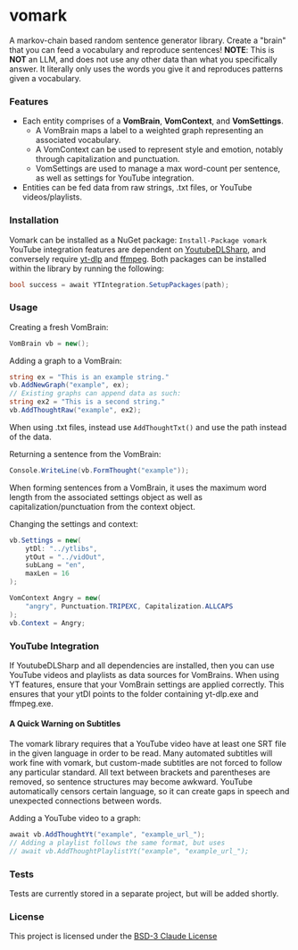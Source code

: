 # vomark
A markov-chain based random sentence generator library. Create a "brain" that you can feed a vocabulary and reproduce sentences!
**NOTE**: This is **NOT** an LLM, and does not use any other data than what you specifically answer. It literally only uses the words you give it and reproduces patterns given a vocabulary.
### Features
- Each entity comprises of a **VomBrain**, **VomContext**, and **VomSettings**.
	- A VomBrain maps a label to a weighted graph representing an associated vocabulary.
	- A VomContext can be used to represent style and emotion, notably through capitalization and punctuation.
	- VomSettings are used to manage a max word-count per sentence, as well as settings for YouTube integration.
- Entities can be fed data from raw strings, .txt files, or YouTube videos/playlists.
### Installation
Vomark can be installed as a NuGet package:
`Install-Package vomark`
YouTube integration features are dependent on [YoutubeDLSharp](https://github.com/Bluegrams/YoutubeDLSharp), and conversely require [yt-dlp](https://github.com/yt-dlp/yt-dlp) and [ffmpeg](https://ffmpeg.org/download.html).
Both packages can be installed within the library by running the following:
```csharp
bool success = await YTIntegration.SetupPackages(path);
```
### Usage
Creating a fresh VomBrain:
```csharp
VomBrain vb = new();
```
Adding a graph to a VomBrain:
```csharp
string ex = "This is an example string."
vb.AddNewGraph("example", ex);
// Existing graphs can append data as such:
string ex2 = "This is a second string."
vb.AddThoughtRaw("example", ex2);
```
When using .txt files, instead use `AddThoughtTxt()` and use the path instead of the data.

Returning a sentence from the VomBrain:
```csharp
Console.WriteLine(vb.FormThought("example"));
```
When forming sentences from a VomBrain, it uses the maximum word length from the associated settings object as well as capitalization/punctuation from the context object.

Changing the settings and context:
```csharp
vb.Settings = new(
	ytDl: "../ytlibs",
	ytOut = "../vidOut",
	subLang = "en",
	maxLen = 16
);

VomContext Angry = new(
	"angry", Punctuation.TRIPEXC, Capitalization.ALLCAPS
);
vb.Context = Angry;
```
### YouTube Integration
If YoutubeDLSharp and all dependencies are installed, then you can use YouTube videos and playlists as data sources for VomBrains. When using YT features, ensure that your VomBrain settings are applied correctly. This ensures that your ytDl points to the folder containing yt-dlp.exe and ffmpeg.exe.
#### A Quick Warning on Subtitles
The vomark library requires that a YouTube video have at least one SRT file in the given language in order to be read. Many automated subtitles will work fine with vomark, but custom-made subtitles are not forced to follow any particular standard. All text between brackets and parentheses are removed, so sentence structures may become awkward. YouTube automatically censors certain language, so it can create gaps in speech and unexpected connections between words.

Adding a YouTube video to a graph:
```csharp
await vb.AddThoughtYt("example", "example_url_");
// Adding a playlist follows the same format, but uses
// await vb.AddThoughtPlaylistYt("example", "example_url_");
```
### Tests
Tests are currently stored in a separate project, but will be added shortly.

### License
This project is licensed under the [BSD-3 Claude License](LICENSE.txt)